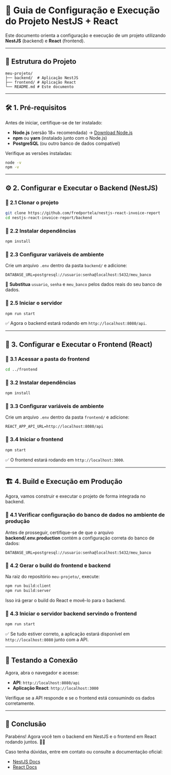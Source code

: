 # 📌 Guia de Configuração e Execução do Projeto NestJS + React

Este documento orienta a configuração e execução de um projeto utilizando **NestJS** (backend) e **React** (frontend).

---

## 📂 Estrutura do Projeto

```
meu-projeto/
├── backend/  # Aplicação NestJS
├── frontend/ # Aplicação React
└── README.md # Este documento
```

---

## 🛠️ 1. Pré-requisitos

Antes de iniciar, certifique-se de ter instalado:
- **Node.js** (versão 18+ recomendada) → [Download Node.js](https://nodejs.org/)
- **npm** ou **yarn** (instalado junto com o Node.js)
- **PostgreSQL** (ou outro banco de dados compatível)

Verifique as versões instaladas:
```bash
node -v
npm -v
```

---

## ⚙️ 2. Configurar e Executar o Backend (NestJS)

### 🔹 2.1 Clonar o projeto
```bash
git clone https://github.com/fredportela/nestjs-react-invoice-report
cd nestjs-react-invoice-report/backend
```

### 🔹 2.2 Instalar dependências
```bash
npm install
```

### 🔹 2.3 Configurar variáveis de ambiente
Crie um arquivo `.env` dentro da pasta `backend/` e adicione:
```
DATABASE_URL=postgresql://usuario:senha@localhost:5432/meu_banco
```
📌 **Substitua** `usuario`, `senha` e `meu_banco` pelos dados reais do seu banco de dados.

### 🔹 2.5 Iniciar o servidor
```bash
npm run start
```
✅ Agora o backend estará rodando em `http://localhost:8080/api`.

---

## 🎨 3. Configurar e Executar o Frontend (React)

### 🔹 3.1 Acessar a pasta do frontend
```bash
cd ../frontend
```

### 🔹 3.2 Instalar dependências
```bash
npm install
```

### 🔹 3.3 Configurar variáveis de ambiente
Crie um arquivo `.env` dentro da pasta `frontend/` e adicione:
```
REACT_APP_API_URL=http://localhost:8080/api
```

### 🔹 3.4 Iniciar o frontend
```bash
npm start
```
✅ O frontend estará rodando em `http://localhost:3000`.

---

## 🏗️ 4. Build e Execução em Produção

Agora, vamos construir e executar o projeto de forma integrada no backend.

### 🔹 4.1 Verificar configuração do banco de dados no ambiente de produção
Antes de prosseguir, certifique-se de que o arquivo **backend/.env.production** contém a configuração correta do banco de dados:
```
DATABASE_URL=postgresql://usuario:senha@localhost:5432/meu_banco
```

### 🔹 4.2 Gerar o build do frontend e backend
Na raiz do repositório `meu-projeto/`, execute:
```bash
npm run build:client
npm run build:server
```
Isso irá gerar o build do React e movê-lo para o backend.

### 🔹 4.3 Iniciar o servidor backend servindo o frontend
```bash
npm run start
```
✅ Se tudo estiver correto, a aplicação estará disponível em `http://localhost:8080` junto com a API.

---

## 🚀 Testando a Conexão

Agora, abra o navegador e acesse:
- **API**: `http://localhost:8080/api`
- **Aplicação React**: `http://localhost:3000`

Verifique se a API responde e se o frontend está consumindo os dados corretamente.

---

## 📌 Conclusão
Parabéns! Agora você tem o backend em NestJS e o frontend em React rodando juntos. 🚀🎉

Caso tenha dúvidas, entre em contato ou consulte a documentação oficial:
- [NestJS Docs](https://docs.nestjs.com/)
- [React Docs](https://reactjs.org/)

